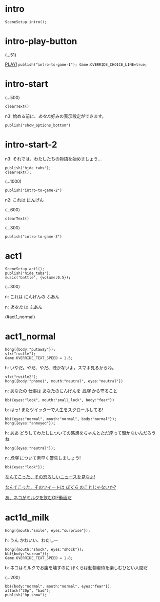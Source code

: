 # intro

`SceneSetup.intro();`

# intro-play-button

(...51)

[PLAY!](#intro-start) `publish("intro-to-game-1"); Game.OVERRIDE_CHOICE_LINE=true;`

# intro-start

(...500)

`clearText()`

n3: 始める前に、*あなた*好みの表示設定ができます。

`publish("show_options_bottom")`

# intro-start-2

n3: それでは、わたしたちの物語を始めましょう...

```
publish("hide_tabs");
clearText();
```

(...1000)

`publish("intro-to-game-2")`

n2: これは にんげん

(...600)

`clearText()`

(...300)

`publish("intro-to-game-3")`

# act1

```
SceneSetup.act1();
publish("hide_tabs");
music('battle', {volume:0.5});
```

(...300)

n: これは にんげんの ふあん

n: _あなた_ は ふあん

(#act1_normal)


# act1_normal

```
hong({body:"putaway"});
sfx("rustle");
Game.OVERRIDE_TEXT_SPEED = 1.5;
```

h: いやだ。やだ、やだ、聴かないよ。スマホ見るからね。

```
sfx("rustle2");
hong({body:"phone1", mouth:"neutral", eyes:"neutral"})
```

n: あなたの 仕事は あなたのにんげんを *危険* から守ること

`bb({eyes:"look", mouth:"small_lock", body:"fear"})`

b: はっ! またツイッターで人生をスクロールしてる!

```
bb({eyes:"normal", mouth:"normal", body:"normal"});
hong({eyes:"annoyed"});
```

h: ああ どうしてわたしについての感想をちゃんとただ座って聞かないんだろうね

`hong({eyes:"neutral"});`

n: *危険* について素早く警告しましょう!

```
bb({eyes:"look"});
```

[なんてこった、その恐ろしいニュースを見なよ!](#act1d_news)

[なんてこった、そのツイートは *ぼくら* のことじゃないか?](#act1d_subtweet)

[あ、ネコがミルクを飲むGIF動画だ](#act1d_milk)

# act1d_milk

`hong({mouth:"smile", eyes:"surprise"});`

h: うん かわいい、わたし--

```
hong({mouth:"shock", eyes:"shock"});
bb({body:"scream"});
Game.OVERRIDE_TEXT_SPEED = 1.8;
```

b: ネコはミルクでお腹を壊すのに ぼくらは動物虐待を楽しむひどい人間だ

(...200)

```
bb({body:"normal", mouth:"normal", eyes:"fear"});
attack("20p", "bad");
publish("hp_show");
```



